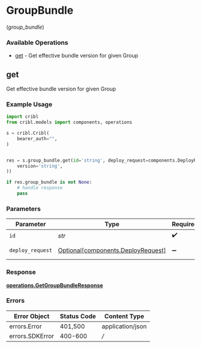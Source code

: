 # GroupBundle
(*group_bundle*)

### Available Operations

* [get](#get) - Get effective bundle version for given Group

## get

Get effective bundle version for given Group

### Example Usage

```python
import cribl
from cribl.models import components, operations

s = cribl.Cribl(
    bearer_auth="",
)


res = s.group_bundle.get(id='string', deploy_request=components.DeployRequest(
    version='string',
))

if res.group_bundle is not None:
    # handle response
    pass
```

### Parameters

| Parameter                                                                      | Type                                                                           | Required                                                                       | Description                                                                    |
| ------------------------------------------------------------------------------ | ------------------------------------------------------------------------------ | ------------------------------------------------------------------------------ | ------------------------------------------------------------------------------ |
| `id`                                                                           | *str*                                                                          | :heavy_check_mark:                                                             | Group ID                                                                       |
| `deploy_request`                                                               | [Optional[components.DeployRequest]](../../models/components/deployrequest.md) | :heavy_minus_sign:                                                             | DeployRequest object                                                           |


### Response

**[operations.GetGroupBundleResponse](../../models/operations/getgroupbundleresponse.md)**
### Errors

| Error Object     | Status Code      | Content Type     |
| ---------------- | ---------------- | ---------------- |
| errors.Error     | 401,500          | application/json |
| errors.SDKError  | 400-600          | */*              |
